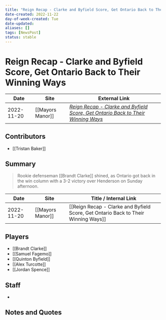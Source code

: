 ```yaml
---
title: "Reign Recap - Clarke and Byfield Score, Get Ontario Back to Their Winning Ways"
date-created: 2022-11-22
day-of-week-created: Tue
date-updated: 
aliases: []
tags: [NewsPost]
status: stable
---
```


# Reign Recap - Clarke and Byfield Score, Get Ontario Back to Their Winning Ways

| Date       | Site             | External Link                                                                                                                                                                                    |
| ---------- | ---------------- | ------------------------------------------------------------------------------------------------------------------------------------------------------------------------------------------------ |
| 2022-11-20 | [[Mayors Manor]] | [*Reign Recap - Clarke and Byfield Score, Get Ontario Back to Their Winning Ways*](https://mayorsmanor.com/2022/11/reign-recap-clarke-and-byfield-score-get-ontario-back-to-their-winning-ways/) |

## Contributors
- [[Tristan Baker]]

## Summary
> Rookie defenseman [[Brandt Clarke]] shined, as Ontario got back in the win column with a 3-2 victory over Henderson on Sunday afternoon.

| Date       | Site             | Title / Internal Link                                                              |
| ---------- | ---------------- | ---------------------------------------------------------------------------------- |
| 2022-11-20 | [[Mayors Manor]] | [[Reign Recap - Clarke and Byfield Score, Get Ontario Back to Their Winning Ways]] |

## Players
- [[Brandt Clarke]]
- [[Samuel Fagemo]]
- [[Quinton Byfield]]
- [[Alex Turcotte]]
- [[Jordan Spence]]

## Staff
- 

## Notes and Quotes
> 


